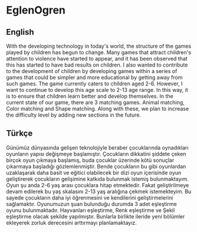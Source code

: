 # EglenOgren
 ## English
With the developing technology in today's world, the structure of the games played by children has begun to change. Many games that attract children's attention to violence have started to appear, and it has been observed that this has started to have bad results on children. I also wanted to contribute to the development of children by developing games within a series of games that could be simpler and more educational by getting away from such games. 
The game currently caters to children aged 2-6. However, I want to continue to develop this age scale to 2-13 age range. In this way, it is to ensure that children learn better and develop themselves. 
In the current state of our game, there are 3 matching games. Animal matching, Color matching and Shape matching. Along with these, we plan to increase the difficulty level by adding new sections in the future.

## Türkçe
Günümüz dünyasında gelişen teknolojiyle beraber çocuklarında oynadıkları oyunların yapısı değişmeye başlamıştır. Çocukların dikkatini şiddete çeken birçok oyun çıkmaya başlamış, buda çocuklar üzerinde kötü sonuçlar çıkarmaya başladığı gözlemlenmiştir. Bende çocukların bu gibi oyunlardan uzaklaşarak daha basit ve eğitici olabilecek bir dizi oyun içerisinde oyun geliştirerek çocukların gelişimine katkıda bulunmak istemiş bulunmaktayım.
Oyun şu anda 2-6 yaş arası çocuklara hitap etmektedir. Fakat geliştirilmeye devam edilerek bu yaş skalasını 2-13 yaş aralığına çekmek istemekteyim. Bu sayede çocukların daha iyi 
öğrenmesini ve kendilerini geliştirmelerini sağlamaktır.
Oyunumuzun şuan bulunduğu durumda 3 adet eşleştirme oyunu bulunmaktadır. Hayvanları eşleştirme, Renk eşleştirme ve Şekil eşleştirme olacak şekilde yapılmıştır. Bunlarla birlikte ileride yeni bölümler ekleyerek zorluk derecesini arttırmayı planlamaktayız.
